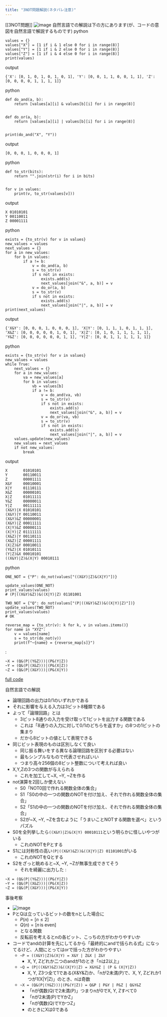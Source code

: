 ```yaml
---
title: "3NOT問題解説(ネタバレ注意)"
---
```


[[3NOT問題]]
![image](https://gyazo.com/10e6d74d0b066e4206ddb5c12faaaabc/thumb/1000)
自然言語での解説は下の方にあります(が、コードの意図を自然言語で解説するものです)
python

```
values = {}
values["X"] = [1 if i & 1 else 0 for i in range(8)]
values["Y"] = [1 if i & 2 else 0 for i in range(8)]
values["Z"] = [1 if i & 4 else 0 for i in range(8)]
print(values)
```

output

```
{'X': [0, 1, 0, 1, 0, 1, 0, 1], 'Y': [0, 0, 1, 1, 0, 0, 1, 1], 'Z': [0, 0, 0, 0, 1, 1, 1, 1]}
```


python

```
def do_and(a, b):
    return [values[a][i] & values[b][i] for i in range(8)]


def do_or(a, b):
    return [values[a][i] | values[b][i] for i in range(8)]


print(do_and("X", "Y"))
```

output

```
[0, 0, 0, 1, 0, 0, 0, 1]
```


python

```
def to_str(bits):
    return "".join(str(i) for i in bits)


for v in values:
    print(v, to_str(values[v]))
```

output

```
X 01010101
Y 00110011
Z 00001111
```


python

```
exists = {to_str(v) for v in values}
new_values = values
next_values = {}
for a in new_values:
    for b in values:
        if a != b:
            v = do_and(a, b)
            s = to_str(v)
            if s not in exists:
                exists.add(s)
                next_values[join("&", a, b)] = v
            v = do_or(a, b)
            s = to_str(v)
            if s not in exists:
                exists.add(s)
                next_values[join("|", a, b)] = v
print(next_values)
```

output

```
{'X&Y': [0, 0, 0, 1, 0, 0, 0, 1], 'X|Y': [0, 1, 1, 1, 0, 1, 1, 1], 'X&Z': [0, 0, 0, 0, 0, 1, 0, 1], 'X|Z': [0, 1, 0, 1, 1, 1, 1, 1], 'Y&Z': [0, 0, 0, 0, 0, 0, 1, 1], 'Y|Z': [0, 0, 1, 1, 1, 1, 1, 1]}
```


python

```
exists = {to_str(v) for v in values}
new_values = values
while True:
    next_values = {}
    for a in new_values:
        va = new_values[a]
        for b in values:
            vb = values[b]
            if a != b:
                v = do_and(va, vb)
                s = to_str(v)
                if s not in exists:
                    exists.add(s)
                    next_values[join("&", a, b)] = v
                v = do_or(va, vb)
                s = to_str(v)
                if s not in exists:
                    exists.add(s)
                    next_values[join("|", a, b)] = v
    values.update(new_values)
    new_values = next_values
    if not new_values:
        break
```

output

```
X       01010101
Y       00110011
Z       00001111
X&Y     00010001
X|Y     01110111
X&Z     00000101
X|Z     01011111
Y&Z     00000011
Y|Z     00111111
(X&Y)|X 01010101
(X&Y)|Y 00110011
(X&Y)&Z 00000001
(X&Y)|Z 00011111
(X|Y)&Z 00000111
(X|Y)|Z 01111111
(X&Z)|Y 00110111
(X&Z)|Z 00001111
(X|Z)&Y 00010011
(Y&Z)|X 01010111
(Y|Z)&X 00010101
((X&Y)|Z)&(X|Y) 00010111
```


python

```
ONE_NOT = {"P": do_not(values["((X&Y)|Z)&(X|Y)"])}

update_values(ONE_NOT)
print_values(values)
# (P|((X&Y)&Z))&((X|Y)|Z) 01101001

TWO_NOT = {"Q": do_not(values["(P|((X&Y)&Z))&((X|Y)|Z)"])}
update_values(TWO_NOT)
print_values(values)
# OK

reverse_map = {to_str(v): k for k, v in values.items()}
for name in "XYZ":
    v = values[name]
    s = to_str(do_not(v))
    print(f"~{name} = {reverse_map[s]}")
```

:

```
~X = (Q&(P|(Y&Z)))|(P&(Y|Z))
~Y = (Q&(P|(X&Z)))|(P&(X|Z))
~Z = (Q&(P|(X&Y)))|(P&(X|Y))
```


[full code](https://gist.github.com/nishio/3a76e573c53289049fa985777ef2cc24)

自然言語での解説
- 論理回路の出力は0/1のいずれかである
- それに影響を与える入力は3ビット8種類である
- よって「論理回路」とは
    - 3ビット8通りの入力を受け取って1ビットを出力する関数である
    - これは「8通りの入力に対して0/1のどちらを返すか」の8つの1ビットの集まり
    - だから8ビットの値として表現できる
- 同じビット表現のものは区別しなくて良い
    - 同じ振る舞いをする異なる論理回路を区別する必要はない
    - 最もシンプルなもので代表させればいい
    - つまり高々256個の8ビット整数について考えれば良い
- X,Y,Zの3つの関数が与えられる
    - これを加工して~X, ~Y, ~Zを作る
- not演算を2回しか使えない
    - S0「NOT0回で作れる関数全体の集合」
    - S1「S0の中の一つの関数のNOTを付け加え、それで作れる関数全体の集合」
    - S2「S1の中の一つの関数のNOTを付け加え、それで作れる関数全体の集合」
    - S2が~X, ~Y, ~Zを含むように「うまいことNOTする関数を選べ」というパズル
- S0を全列挙したら`((X&Y)|Z)&(X|Y) 00010111`という明らかに怪しいやつがいる
    - これのNOTをPとする
- S1には対称性の高い`(P|((X&Y)&Z))&((X|Y)|Z) 01101001`がいる
    - これのNOTをQとする
- S2をざっと眺めると~X, ~Y, ~Zが無事生成できてそう
    - それを綺麗に出力した
:

```
~X = (Q&(P|(Y&Z)))|(P&(Y|Z))
~Y = (Q&(P|(X&Z)))|(P&(X|Z))
~Z = (Q&(P|(X&Y)))|(P&(X|Y))
```


事後考察
- ![image](https://gyazo.com/2743b94757a8faacfddec898a3144287/thumb/1000)
- PとQは立っているビットの数をnとした場合に
    - $P(n) = [n \le 2]$
    - $Q(n) = [n {\,\text{is even}}]$
    - となる関数
    - 反転前を考えるとnの各ビット、こっちの方がわかりやすいか
- コードでandの計算を先にしてるから「最終的にandで括られる式」になってるけど、人間にとってはorで括った方がわかりやすい
    - `~P = ((X&Y)|Z)&(X|Y) = X&Y | Z&X | Z&Y`
        - X, Y, Zどれか二つのandが1のとき「nは2以上」
    - `~Q = (P|((X&Y)&Z))&((X|Y)|Z) = X&Y&Z | (P & (X|Y|Z))`
        - X, Y, Z3つ全て1である(X&Y&Z)か、「nが2未満(P)で、X, Y, Zどれか1つが1(X|Y|Z)」のとき、nは奇数
    - `~X = (Q&(P|(Y&Z)))|(P&(Y|Z)) = Q&P | P&Y | P&Z | Q&Y&Z`
        - 「nが偶数(Q)で2未満(P)」つまりnが0でX, Y, Zすべて0
        - 「nが2未満(P)でYかZ」
        - 「nが偶数(Q)でYかつZ」
        - のときにXは0である
